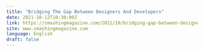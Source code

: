 ```yaml
---
title: "Bridging The Gap Between Designers And Developers"
date: 2021-10-12T10:30:00Z
link: https://smashingmagazine.com/2021/10/bridging-gap-between-designers-developers/?utm_medium=RSS&utm_source=news.12bit.vn
site: www.smashingmagazine.com
language: English
draft: false
---
```

